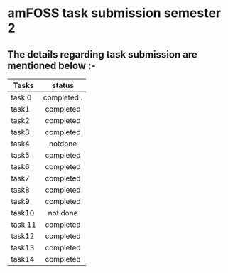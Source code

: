 # amFOSS task submission semester 2

## The details regarding task submission are mentioned below :-


| Tasks        | status        | 
| -------------|:-------------:| 
| task 0       |completed .    |    
| task1        |completed      |   
| task2        |completed      |     
| task3        |completed      |       
| task4        |notdone        |  
| task5        |completed      |       
| task6        |completed      | 
| task7        |completed      |    
| task8        |completed      |     
| task9        |completed      |   
| task10       |not done       |                                 
| task 11      |completed      |  
| task12       |completed      |    
| task13       |completed      |     
| task14       |completed      |      
